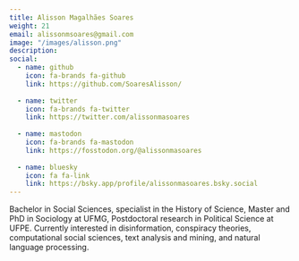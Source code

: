 ```yaml
---
title: Alisson Magalhães Soares
weight: 21
email: alissonmsoares@gmail.com
image: "/images/alisson.png"
description: 
social:
  - name: github
    icon: fa-brands fa-github
    link: https://github.com/SoaresAlisson/
    
  - name: twitter 
    icon: fa-brands fa-twitter
    link: https://twitter.com/alissonmasoares
    
  - name: mastodon 
    icon: fa-brands fa-mastodon 
    link: https://fosstodon.org/@alissonmasoares
    
  - name: bluesky
    icon: fa fa-link
    link: https://bsky.app/profile/alissonmasoares.bsky.social
---
```


Bachelor in Social Sciences, specialist in the History of Science, Master and PhD in Sociology at UFMG, Postdoctoral research in Political Science at UFPE. Currently interested in disinformation, conspiracy theories, computational social sciences, text analysis and mining, and natural language processing.